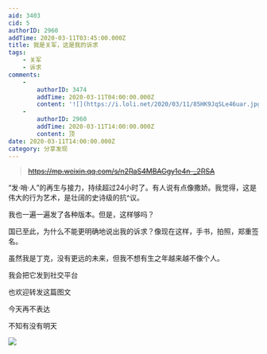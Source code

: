 ```yaml
---
aid: 3403
cid: 5
authorID: 2960
addTime: 2020-03-11T03:45:00.000Z
title: 我是关军，这是我的诉求
tags:
    - 关军
    - 诉求
comments:
    -
        authorID: 3474
        addTime: 2020-03-11T04:00:00.000Z
        content: '![](https://i.loli.net/2020/03/11/85HK9JqSLe46uar.jpg)'
    -
        authorID: 2960
        addTime: 2020-03-11T14:00:00.000Z
        content: 顶
date: 2020-03-11T14:00:00.000Z
category: 分享发现
---
```


> <del>https://mp.weixin.qq.com/s/n2RaS4MBAGgy1e4n-_2RSA</del>

“发·哨·人”的再生与接力，持续超过24小时了。有人说有点像撒娇。我觉得，这是伟大的行为艺术，是壮阔的史诗级的抗^议。

我也一遍一遍发了各种版本。但是，这样够吗？

国已至此，为什么不能更明确地说出我的诉求？像现在这样，手书，拍照，郑重签名。

虽然我是丁克，没有更远的未来，但我不想有生之年越来越不像个人。

我会把它发到社交平台

也欢迎转发这篇图文

今天再不表达

不知有没有明天

![](https://telegra.ph/file/abd0dde3e09fe89d65752.png)

